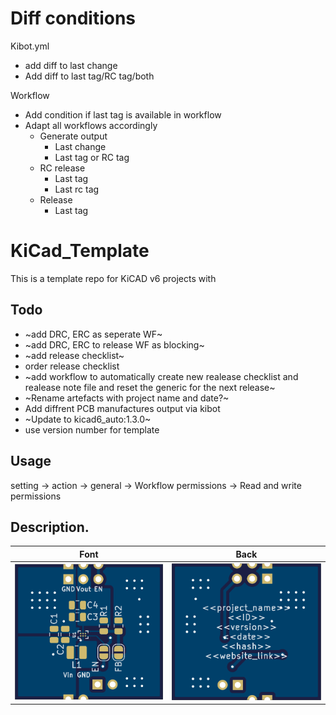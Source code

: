# Diff conditions
Kibot.yml  
* add diff to last change
* Add diff to last tag/RC tag/both

Workflow
* Add condition if last tag is available in workflow
* Adapt all workflows accordingly 
  * Generate output
    * Last change
    * Last tag or RC tag
  * RC release
    * Last tag
    * Last rc tag
  * Release 
    * Last tag

# KiCad_Template

This is a template repo for KiCAD v6 projects with 

## Todo

* ~add DRC, ERC as seperate WF~ 
* ~add DRC, ERC to release WF as blocking~
* ~add release checklist~
* order release checklist
* ~add workflow to automatically create new realease checklist and realease note file and reset the generic for the next release~
* ~Rename artefacts with project name and date?~
* Add diffrent PCB manufactures output via kibot
* ~Update to kicad6_auto:1.3.0~
* use version number for template

## Usage

setting -> action -> general -> Workflow permissions -> Read and write permissions

## Description. 

|     Font      |     Back      |
| ------------- | ------------- |
|![PCB Top design](Fabrication/PCBdraw_Top.png)|![PCB Back design](Fabrication/PCBdraw_Back.png)|
